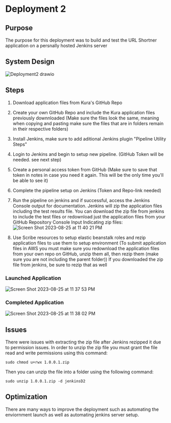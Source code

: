 # Deployment 2

## Purpose 
The purpose for this deployment was to build and test the URL Shortner application on a persnally hosted Jenkins server

## System Design
![Deployment2 drawio](https://github.com/Sameen-k/Deployment2/assets/128739962/17c98d2b-a2c8-4286-bd9e-77633470a59a)

## Steps
1. Download application files from Kura's GitHub Repo
   
2. Create your own GitHub Repo and include the Kura application files previously downnloaded (Make sure the files look the same, meaning when copying and pasting make sure the files that are in folders remain in their respective folders)

3. Install Jenkins, make sure to add aditional Jenkins plugin "Pipeline Utility Steps"
   
4. Login to Jenkins and begin to setup new pipeline. (GitHub Token will be needed. see next step)

5. Create a personal access token from GitHub (Make sure to save that token in notes in case you need it again. This will be the only time you'll be able to see it)
   
6. Complete the pipeline setup on Jenkins (Token and Repo-link needed)
    
7. Run the pipeline on jenkins and if successful, access the Jenkins Console output for documentation. Jenkins will zip the application files including the test results file. You can download the zip file from jenkins to include the test files or redownload just the application files from your GitHub Repository
Console Input Indicating zip files:
![Screen Shot 2023-08-25 at 11 40 21 PM](https://github.com/Sameen-k/Deployment2/assets/128739962/ae802974-cd5b-4f09-8e78-d26781837819)

8. Use Scribe resources to setup elastic beanstalk roles and rezip application files to use them to setup environment (To submit application files in AWS you must make sure you redownload the application files from your own repo on GitHub, unzip them all, then rezip them (make sure you  are not including the parent folder)) If you downloaded the zip file from jenkins, be sure to rezip that as well

### Launched Application 
![Screen Shot 2023-08-25 at 11 37 53 PM](https://github.com/Sameen-k/Deployment2/assets/128739962/b82dbd64-a4d7-4b1f-985e-f0771ac57c49)
### Completed Application 
![Screen Shot 2023-08-25 at 11 38 02 PM](https://github.com/Sameen-k/Deployment2/assets/128739962/d2a9139a-c9ee-4ea4-91e8-23e6abc786d9)

## Issues
There were issues with extracting the zip file after Jenkins rezipped it due to permission issues. 
In order to unzip the zip file you must grant the file read and write permissions using this command:

``sudo chmod u+rwx 1.0.0.1.zip`` 

Then you can unzip the file into a folder using the following command:

``sudo unzip 1.0.0.1.zip -d jenkinsD2``

## Optimization
There are many ways to improve the deployment such as automating the enviornment launch as well as automating jenkins server setup.

